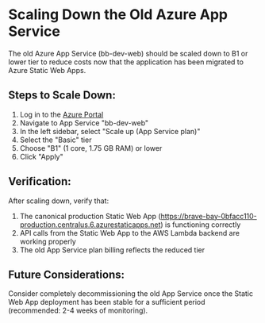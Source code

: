 # Scaling Down the Old Azure App Service

The old Azure App Service (bb-dev-web) should be scaled down to B1 or lower tier to reduce costs now that the application has been migrated to Azure Static Web Apps.

## Steps to Scale Down:

1. Log in to the [Azure Portal](https://portal.azure.com)
2. Navigate to App Service "bb-dev-web"
3. In the left sidebar, select "Scale up (App Service plan)"
4. Select the "Basic" tier
5. Choose "B1" (1 core, 1.75 GB RAM) or lower
6. Click "Apply"

## Verification:

After scaling down, verify that:

1. The canonical production Static Web App (https://brave-bay-0bfacc110-production.centralus.6.azurestaticapps.net) is functioning correctly
2. API calls from the Static Web App to the AWS Lambda backend are working properly
3. The old App Service plan billing reflects the reduced tier

## Future Considerations:

Consider completely decommissioning the old App Service once the Static Web App deployment has been stable for a sufficient period (recommended: 2-4 weeks of monitoring).
